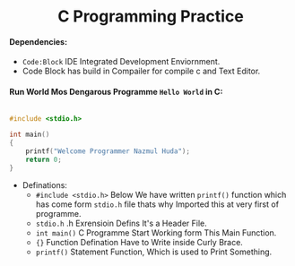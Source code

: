 <h1 align="center"> C Programming Practice</h1>

#### Dependencies: 
- `Code:Block` IDE Integrated Development Enviornment.
- Code Block has build in Compailer for compile c and Text Editor. 

#### Run World Mos Dengarous Programme `Hello World` in C:

```c

#include <stdio.h>

int main()
{
    printf("Welcome Programmer Nazmul Huda");
    return 0;
}

```
- Definations: 
	-  `#include <stdio.h>`   Below We have written `printf()` function which has come form `stdio.h` file thats why Imported this at very first of programme.
	- `stdio.h` .h Exrensioin Defins It's a Header File. 
	- `int main()` C Programme Start Working form This Main Function.
	- `{}` Function Defination Have to Write inside Curly Brace.
	- `printf()`  Statement Function, Which is used to Print Something. 
